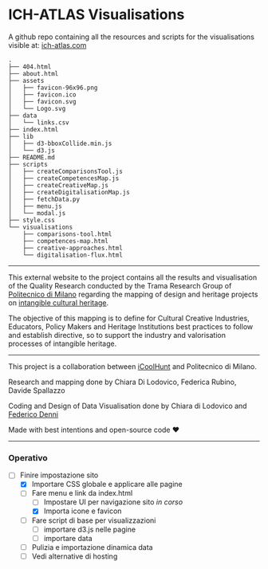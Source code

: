 # ICH-ATLAS Visualisations

A github repo containing all the resources and scripts for the visualisations visible at: [ich-atlas.com](https://tramadev.nextatlas.com/)

```
.
├── 404.html
├── about.html
├── assets
│   ├── favicon-96x96.png
│   ├── favicon.ico
│   ├── favicon.svg
│   └── Logo.svg
├── data
│   └── links.csv
├── index.html
├── lib
│   ├── d3-bboxCollide.min.js
│   └── d3.js
├── README.md
├── scripts
│   ├── createComparisonsTool.js
│   ├── createCompetencesMap.js
│   ├── createCreativeMap.js
│   ├── createDigitalisationMap.js
│   ├── fetchData.py
│   ├── menu.js
│   └── modal.js
├── style.css
└── visualisations
    ├── comparisons-tool.html
    ├── competences-map.html
    ├── creative-approaches.html
    └── digitalisation-flux.html
```

---

This external website to the project contains all the results and visualisation of the Quality Research conducted by the Trama Research Group of [Politecnico di Milano](https://dipartimentodesign.polimi.it/it) regarding the mapping of design and heritage projects on [intangible cultural heritage](https://ich.unesco.org/en/what-is-intangible-heritage-00003).

The objective of this mapping is to define for Cultural Creative Industries, Educators, Policy Makers and Heritage Institutions best practices to follow and establish directive, so to support the industry and valorisation processes of intangible heritage.

---

This project is a collaboration between [iCoolHunt](https://www.nextatlas.com/) and Politecnico di Milano.

Research and mapping done by Chiara Di Lodovico, Federica Rubino, Davide Spallazzo

Coding and Design of Data Visualisation done by Chiara di Lodovico and [Federico Denni](https://federicodenni.com/)

Made with best intentions and open-source code :heart:

---

### Operativo

- [ ] Finire impostazione sito
  - [x] Importare CSS globale e applicare alle pagine
  - [ ] Fare menu e link da index.html
    - [ ] Impostare UI per navigazione sito _in corso_
    - [x] Importa icone e favicon
  - [ ] Fare script di base per visualizzazioni
    - [ ] importare d3.js nelle pagine
    - [ ] importare data
  - [ ] Pulizia e importazione dinamica data
  - [ ] Vedi alternative di hosting
